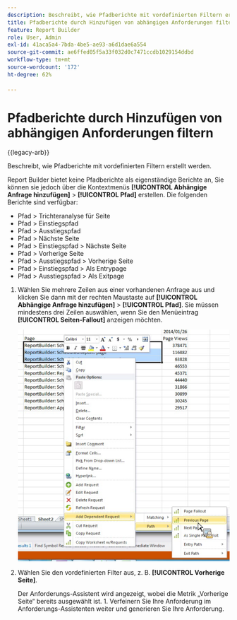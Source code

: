 ```yaml
---
description: Beschreibt, wie Pfadberichte mit vordefinierten Filtern erstellt werden.
title: Pfadberichte durch Hinzufügen von abhängigen Anforderungen filtern
feature: Report Builder
role: User, Admin
exl-id: 41aca5a4-7bda-4be5-ae93-a6d1dae6a554
source-git-commit: ae6ffed05f5a33f032d0c7471ccdb1029154ddbd
workflow-type: tm+mt
source-wordcount: '172'
ht-degree: 62%

---
```


# Pfadberichte durch Hinzufügen von abhängigen Anforderungen filtern

{{legacy-arb}}

Beschreibt, wie Pfadberichte mit vordefinierten Filtern erstellt werden.

Report Builder bietet keine Pfadberichte als eigenständige Berichte an, Sie können sie jedoch über die Kontextmenüs **[!UICONTROL Abhängige Anfrage hinzufügen]** > **[!UICONTROL Pfad]** erstellen. Die folgenden Berichte sind verfügbar:

* Pfad > Trichteranalyse für Seite
* Pfad > Einstiegspfad
* Pfad > Ausstiegspfad
* Pfad > Nächste Seite
* Pfad > Einstiegspfad > Nächste Seite
* Pfad > Vorherige Seite
* Pfad > Ausstiegspfad > Vorherige Seite
* Pfad > Einstiegspfad > Als Entrypage
* Pfad > Ausstiegspfad > Als Exitpage

1. Wählen Sie mehrere Zeilen aus einer vorhandenen Anfrage aus und klicken Sie dann mit der rechten Maustaste auf **[!UICONTROL Abhängige Anfrage hinzufügen]** > **[!UICONTROL Pfad]**. Sie müssen mindestens drei Zeilen auswählen, wenn Sie den Menüeintrag **[!UICONTROL Seiten-Fallout]** anzeigen möchten.

   ![Screenshot mit drei ausgewählten Zeilen, wobei die Option Abhängige Anfrage hinzufügen ausgewählt ist.](assets/dependen_request.png)

2. Wählen Sie den vordefinierten Filter aus, z. B. **[!UICONTROL Vorherige Seite]**.

   Der Anforderungs-Assistent wird angezeigt, wobei die Metrik „Vorherige Seite“ bereits ausgewählt ist. 1. Verfeinern Sie Ihre Anforderung im Anforderungs-Assistenten weiter und generieren Sie Ihre Anforderung.
